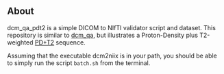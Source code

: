 ## About

dcm_qa_pdt2 is a simple DICOM to NIfTI validator script and dataset. This repository is similar to [dcm_qa](https://github.com/neurolabusc/dcm_qa), but illustrates a Proton-Density plus T2-weighted [PD+T2](https://github.com/bids-standard/bids-specification/issues/223#issuecomment-1471528927) sequence.

Assuming that the executable dcm2niix is in your path, you should be able to simply run the script `batch.sh` from the terminal.
